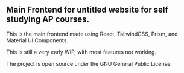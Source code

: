 ## Main Frontend for untitled website for self studying AP courses.

This is the main frontend made using React, TailwindCSS, Prism, and Material UI Components.

This is still a very early WIP, with most features not working.

The project is open source under the GNU General Public License.




